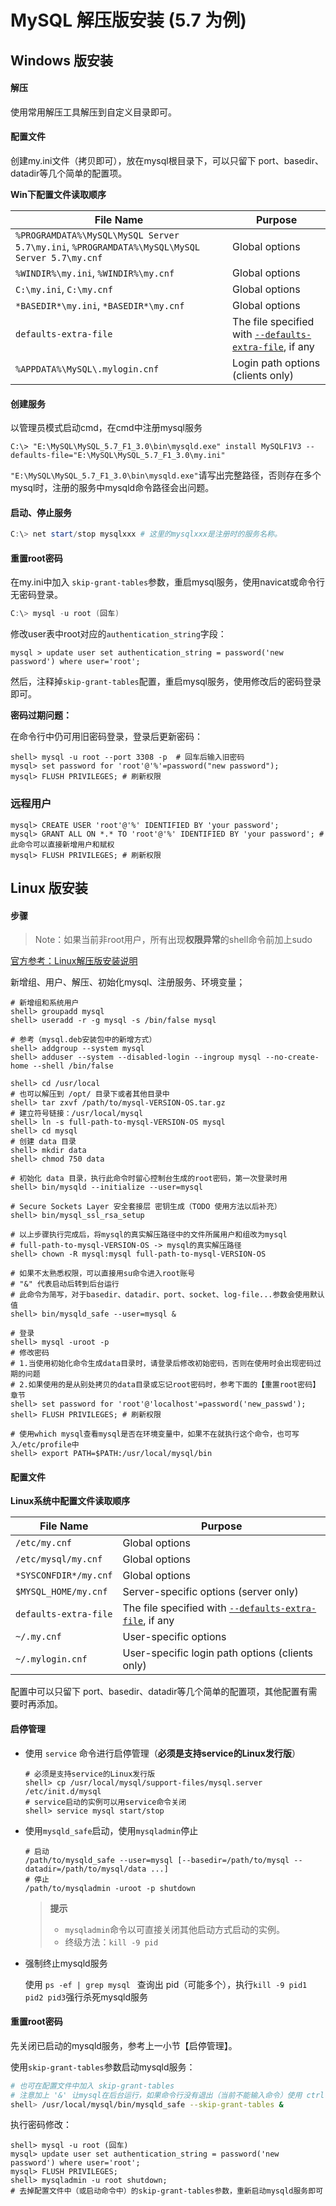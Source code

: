 # MySQL 解压版安装 (5.7 为例)

## Windows 版安装

#### 解压

使用常用解压工具解压到自定义目录即可。

#### 配置文件

创建my.ini文件（拷贝即可），放在mysql根目录下，可以只留下 port、basedir、datadir等几个简单的配置项。

**Win下配置文件读取顺序**

| File Name                                | Purpose                                  |
| ---------------------------------------- | ---------------------------------------- |
| `%PROGRAMDATA%\MySQL\MySQL Server 5.7\my.ini`, `%PROGRAMDATA%\MySQL\MySQL Server 5.7\my.cnf` | Global options                           |
| `%WINDIR%\my.ini`, `%WINDIR%\my.cnf`     | Global options                           |
| `C:\my.ini`, `C:\my.cnf`                 | Global options                           |
| `*BASEDIR*\my.ini`, `*BASEDIR*\my.cnf`   | Global options                           |
| `defaults-extra-file`                    | The file specified with [`--defaults-extra-file`](https://dev.mysql.com/doc/refman/5.7/en/option-file-options.html#option_general_defaults-extra-file), if any |
| `%APPDATA%\MySQL\.mylogin.cnf`           | Login path options (clients only)        |

#### 创建服务

以管理员模式启动cmd，在cmd中注册mysql服务


```shell
C:\> "E:\MySQL\MySQL_5.7_F1_3.0\bin\mysqld.exe" install MySQLF1V3 --defaults-file="E:\MySQL\MySQL_5.7_F1_3.0\my.ini"
```

`"E:\MySQL\MySQL_5.7_F1_3.0\bin\mysqld.exe"`请写出完整路径，否则存在多个mysql时，注册的服务中mysqld命令路径会出问题。

#### 启动、停止服务

````powershell
C:\> net start/stop mysqlxxx # 这里的mysqlxxx是注册时的服务名称。
````

#### 重置root密码

在my.ini中加入 `skip-grant-tables`参数，重启mysql服务，使用navicat或命令行无密码登录。

```powershell
C:\> mysql -u root (回车)
```

修改user表中root对应的`authentication_string`字段：

```mysql
mysql > update user set authentication_string = password('new password') where user='root';
```

然后，注释掉`skip-grant-tables`配置，重启mysql服务，使用修改后的密码登录即可。

**密码过期问题：**

在命令行中仍可用旧密码登录，登录后更新密码：

```shell
shell> mysql -u root --port 3308 -p  # 回车后输入旧密码
mysql> set password for 'root'@'%'=password("new password");
mysql> FLUSH PRIVILEGES; # 刷新权限
```

### 远程用户

```mysql
mysql> CREATE USER 'root'@'%' IDENTIFIED BY 'your password';
mysql> GRANT ALL ON *.* TO 'root'@'%' IDENTIFIED BY 'your password'; # 此命令可以直接新增用户和赋权
mysql> FLUSH PRIVILEGES; # 刷新权限
```

## Linux 版安装

#### 步骤

> Note：如果当前非root用户，所有出现**权限异常**的shell命令前加上sudo

[官方参考：Linux解压版安装说明](https://dev.mysql.com/doc/refman/5.7/en/binary-installation.html)

新增组、用户、解压、初始化mysql、注册服务、环境变量；

```shell
# 新增组和系统用户
shell> groupadd mysql
shell> useradd -r -g mysql -s /bin/false mysql

# 参考（mysql.deb安装包中的新增方式）
shell> addgroup --system mysql
shell> adduser --system --disabled-login --ingroup mysql --no-create-home --shell /bin/false

shell> cd /usr/local
# 也可以解压到 /opt/ 目录下或者其他目录中
shell> tar zxvf /path/to/mysql-VERSION-OS.tar.gz
# 建立符号链接：/usr/local/mysql
shell> ln -s full-path-to-mysql-VERSION-OS mysql
shell> cd mysql
# 创建 data 目录
shell> mkdir data
shell> chmod 750 data

# 初始化 data 目录，执行此命令时留心控制台生成的root密码，第一次登录时用
shell> bin/mysqld --initialize --user=mysql

# Secure Sockets Layer 安全套接层 密钥生成（TODO 使用方法以后补充）
shell> bin/mysql_ssl_rsa_setup

# 以上步骤执行完成后，将mysql的真实解压路径中的文件所属用户和组改为mysql
# full-path-to-mysql-VERSION-OS -> mysql的真实解压路径
shell> chown -R mysql:mysql full-path-to-mysql-VERSION-OS

# 如果不太熟悉权限，可以直接用su命令进入root账号
# "&" 代表启动后转到后台运行
# 此命令为简写，对于basedir、datadir、port、socket、log-file...参数会使用默认值
shell> bin/mysqld_safe --user=mysql &

# 登录
shell> mysql -uroot -p
# 修改密码
# 1.当使用初始化命令生成data目录时，请登录后修改初始密码，否则在使用时会出现密码过期的问题
# 2.如果使用的是从别处拷贝的data目录或忘记root密码时，参考下面的【重置root密码】 章节
shell> set password for 'root'@'localhost'=password('new_passwd');
shell> FLUSH PRIVILEGES; # 刷新权限

# 使用which mysql查看mysql是否在环境变量中，如果不在就执行这个命令，也可写入/etc/profile中
shell> export PATH=$PATH:/usr/local/mysql/bin
```

#### 配置文件

**Linux系统中配置文件读取顺序**

| File Name             | Purpose                                  |
| --------------------- | ---------------------------------------- |
| `/etc/my.cnf`         | Global options                           |
| `/etc/mysql/my.cnf`   | Global options                           |
| `*SYSCONFDIR*/my.cnf` | Global options                           |
| `$MYSQL_HOME/my.cnf`  | Server-specific options (server only)    |
| `defaults-extra-file` | The file specified with [`--defaults-extra-file`](https://dev.mysql.com/doc/refman/5.7/en/option-file-options.html#option_general_defaults-extra-file), if any |
| `~/.my.cnf`           | User-specific options                    |
| `~/.mylogin.cnf`      | User-specific login path options (clients only) |

配置中可以只留下 port、basedir、datadir等几个简单的配置项，其他配置有需要时再添加。

#### 启停管理

- 使用 `service` 命令进行启停管理（**必须是支持service的Linux发行版**）

  ```shell
  # 必须是支持service的Linux发行版
  shell> cp /usr/local/mysql/support-files/mysql.server /etc/init.d/mysql
  # service启动的实例可以用service命令关闭
  shell> service mysql start/stop
  ```

- 使用`mysqld_safe`启动，使用`mysqladmin`停止

  ```shell
  # 启动
  /path/to/mysqld_safe --user=mysql [--basedir=/path/to/mysql --datadir=/path/to/mysql/data ...]
  # 停止
  /path/to/mysqladmin -uroot -p shutdown
  ```

  > **提示**
  >
  > - `mysqladmin`命令以可直接关闭其他启动方式启动的实例。
  > - 终级方法：`kill -9 pid`

- 强制终止mysqld服务

  使用 `ps -ef | grep mysql ` 查询出 pid（可能多个），执行`kill -9 pid1 pid2 pid3`强行杀死mysqld服务

#### 重置root密码

先关闭已启动的mysqld服务，参考上一小节【启停管理】。

使用`skip-grant-tables`参数启动mysqld服务：

```sh
# 也可在配置文件中加入 skip-grant-tables 
# 注意加上 '&' 让mysql在后台运行，如果命令行没有退出（当前不能输入命令）使用 ctrl + d
shell> /usr/local/mysql/bin/mysqld_safe --skip-grant-tables &
```

执行密码修改：

```mysql
shell> mysql -u root (回车)
mysql> update user set authentication_string = password('new password') where user='root';
mysql> FLUSH PRIVILEGES;
shell> mysqladmin -u root shutdown;
# 去掉配置文件中（或启动命令中）的skip-grant-tables参数，重新启动mysqld服务即可
```

